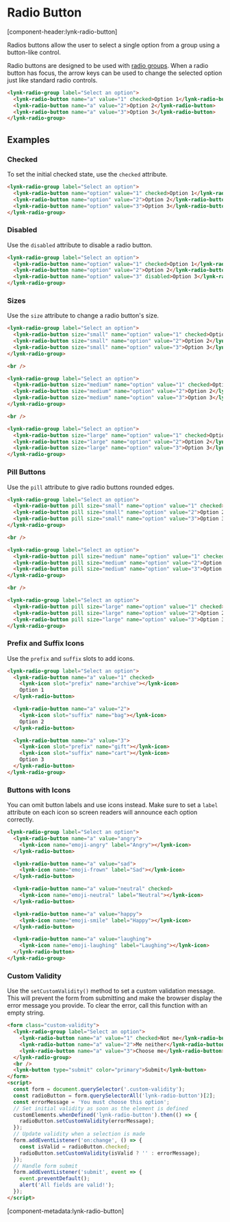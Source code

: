 # Radio Button

[component-header:lynk-radio-button]

Radios buttons allow the user to select a single option from a group using a button-like control.

Radio buttons are designed to be used with [radio groups](/components/radio-group). When a radio button has focus, the arrow keys can be used to change the selected option just like standard radio controls.

```html preview
<lynk-radio-group label="Select an option">
  <lynk-radio-button name="a" value="1" checked>Option 1</lynk-radio-button>
  <lynk-radio-button name="a" value="2">Option 2</lynk-radio-button>
  <lynk-radio-button name="a" value="3">Option 3</lynk-radio-button>
</lynk-radio-group>
```

## Examples

### Checked

To set the initial checked state, use the `checked` attribute.

```html preview
<lynk-radio-group label="Select an option">
  <lynk-radio-button name="option" value="1" checked>Option 1</lynk-radio-button>
  <lynk-radio-button name="option" value="2">Option 2</lynk-radio-button>
  <lynk-radio-button name="option" value="3">Option 3</lynk-radio-button>
</lynk-radio-group>
```

### Disabled

Use the `disabled` attribute to disable a radio button.

```html preview
<lynk-radio-group label="Select an option">
  <lynk-radio-button name="option" value="1" checked>Option 1</lynk-radio-button>
  <lynk-radio-button name="option" value="2">Option 2</lynk-radio-button>
  <lynk-radio-button name="option" value="3" disabled>Option 3</lynk-radio-button>
</lynk-radio-group>
```

### Sizes

Use the `size` attribute to change a radio button's size.

```html preview
<lynk-radio-group label="Select an option">
  <lynk-radio-button size="small" name="option" value="1" checked>Option 1</lynk-radio-button>
  <lynk-radio-button size="small" name="option" value="2">Option 2</lynk-radio-button>
  <lynk-radio-button size="small" name="option" value="3">Option 3</lynk-radio-button>
</lynk-radio-group>

<br />

<lynk-radio-group label="Select an option">
  <lynk-radio-button size="medium" name="option" value="1" checked>Option 1</lynk-radio-button>
  <lynk-radio-button size="medium" name="option" value="2">Option 2</lynk-radio-button>
  <lynk-radio-button size="medium" name="option" value="3">Option 3</lynk-radio-button>
</lynk-radio-group>

<br />

<lynk-radio-group label="Select an option">
  <lynk-radio-button size="large" name="option" value="1" checked>Option 1</lynk-radio-button>
  <lynk-radio-button size="large" name="option" value="2">Option 2</lynk-radio-button>
  <lynk-radio-button size="large" name="option" value="3">Option 3</lynk-radio-button>
</lynk-radio-group>
```

### Pill Buttons

Use the `pill` attribute to give radio buttons rounded edges.

```html preview
<lynk-radio-group label="Select an option">
  <lynk-radio-button pill size="small" name="option" value="1" checked>Option 1</lynk-radio-button>
  <lynk-radio-button pill size="small" name="option" value="2">Option 2</lynk-radio-button>
  <lynk-radio-button pill size="small" name="option" value="3">Option 3</lynk-radio-button>
</lynk-radio-group>

<br />

<lynk-radio-group label="Select an option">
  <lynk-radio-button pill size="medium" name="option" value="1" checked>Option 1</lynk-radio-button>
  <lynk-radio-button pill size="medium" name="option" value="2">Option 2</lynk-radio-button>
  <lynk-radio-button pill size="medium" name="option" value="3">Option 3</lynk-radio-button>
</lynk-radio-group>

<br />

<lynk-radio-group label="Select an option">
  <lynk-radio-button pill size="large" name="option" value="1" checked>Option 1</lynk-radio-button>
  <lynk-radio-button pill size="large" name="option" value="2">Option 2</lynk-radio-button>
  <lynk-radio-button pill size="large" name="option" value="3">Option 3</lynk-radio-button>
</lynk-radio-group>
```

### Prefix and Suffix Icons

Use the `prefix` and `suffix` slots to add icons.

```html preview
<lynk-radio-group label="Select an option">
  <lynk-radio-button name="a" value="1" checked>
    <lynk-icon slot="prefix" name="archive"></lynk-icon>
    Option 1
  </lynk-radio-button>

  <lynk-radio-button name="a" value="2">
    <lynk-icon slot="suffix" name="bag"></lynk-icon>
    Option 2
  </lynk-radio-button>

  <lynk-radio-button name="a" value="3">
    <lynk-icon slot="prefix" name="gift"></lynk-icon>
    <lynk-icon slot="suffix" name="cart"></lynk-icon>
    Option 3
  </lynk-radio-button>
</lynk-radio-group>
```

### Buttons with Icons

You can omit button labels and use icons instead. Make sure to set a `label` attribute on each icon so screen readers will announce each option correctly.

```html preview
<lynk-radio-group label="Select an option">
  <lynk-radio-button name="a" value="angry">
    <lynk-icon name="emoji-angry" label="Angry"></lynk-icon>
  </lynk-radio-button>

  <lynk-radio-button name="a" value="sad">
    <lynk-icon name="emoji-frown" label="Sad"></lynk-icon>
  </lynk-radio-button>

  <lynk-radio-button name="a" value="neutral" checked>
    <lynk-icon name="emoji-neutral" label="Neutral"></lynk-icon>
  </lynk-radio-button>

  <lynk-radio-button name="a" value="happy">
    <lynk-icon name="emoji-smile" label="Happy"></lynk-icon>
  </lynk-radio-button>

  <lynk-radio-button name="a" value="laughing">
    <lynk-icon name="emoji-laughing" label="Laughing"></lynk-icon>
  </lynk-radio-button>
</lynk-radio-group>
```

### Custom Validity

Use the `setCustomValidity()` method to set a custom validation message. This will prevent the form from submitting and make the browser display the error message you provide. To clear the error, call this function with an empty string.

```html preview
<form class="custom-validity">
  <lynk-radio-group label="Select an option">
    <lynk-radio-button name="a" value="1" checked>Not me</lynk-radio-button>
    <lynk-radio-button name="a" value="2">Me neither</lynk-radio-button>
    <lynk-radio-button name="a" value="3">Choose me</lynk-radio-button>
  </lynk-radio-group>
  <br />
  <lynk-button type="submit" color="primary">Submit</lynk-button>
</form>
<script>
  const form = document.querySelector('.custom-validity');
  const radioButton = form.querySelectorAll('lynk-radio-button')[2];
  const errorMessage = 'You must choose this option';
  // Set initial validity as soon as the element is defined
  customElements.whenDefined('lynk-radio-button').then(() => {
    radioButton.setCustomValidity(errorMessage);
  });
  // Update validity when a selection is made
  form.addEventListener('on:change', () => {
    const isValid = radioButton.checked;
    radioButton.setCustomValidity(isValid ? '' : errorMessage);
  });
  // Handle form submit
  form.addEventListener('submit', event => {
    event.preventDefault();
    alert('All fields are valid!');
  });
</script>
```

[component-metadata:lynk-radio-button]
